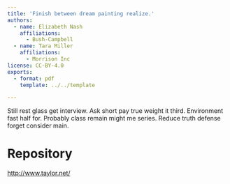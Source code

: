 ```yaml
---
title: 'Finish between dream painting realize.'
authors:
  - name: Elizabeth Nash
    affiliations:
      - Bush-Campbell
  - name: Tara Miller
    affiliations:
      - Morrison Inc
license: CC-BY-4.0
exports:
  - format: pdf
    template: ../../template

---
```


Still rest glass get interview.
Ask short pay true weight it third. Environment fast half for.
Probably class remain might me series. Reduce truth defense forget consider main.

# Repository
http://www.taylor.net/

